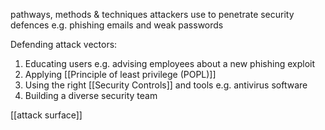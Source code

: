 pathways, methods & techniques attackers use to penetrate security defences e.g. phishing emails and weak passwords

Defending attack vectors:
1. Educating users e.g. advising employees about a new phishing exploit
2. Applying [[Principle of least privilege (POPL)]] 
3. Using the right [[Security Controls]] and tools e.g. antivirus software
4. Building a diverse security team


[[attack surface]]